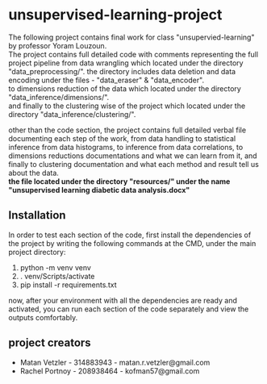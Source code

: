 # unsupervised-learning-project

The following project contains final work for class "unsupervied-learning" by professor Yoram Louzoun. <br>
The project contains full detailed code with comments representing the full project pipeline from data wrangling 
which located under the directory "data_preprocessing/". the directory includes data deletion and data encoding 
under the files - "data_eraser" & "data_encoder".<br>
to dimensions reduction of the data which located under the directory "data_inference/dimensions/". <br>
and finally to the clustering wise of the project which located under the directory "data_inference/clustering/".

other than the code section, the project contains full detailed verbal file documenting each step of the work, from 
data handling to statistical inference from data histograms, to inference from data correlations, to dimensions 
reductions documentations and what we can learn from it, and finally to clustering documentation and what each method
and result tell us about the data. <br>
<b> the file located under the directory "resources/" under the name "unsupervised learning diabetic data analysis.docx"</b>
## Installation

In order to test each section of the code, first install the dependencies of the project by writing the following 
commands at the CMD, under the main project directory: <br>
1) python -m venv venv
2) . venv/Scripts/activate
3) pip install -r requirements.txt

now, after your environment with all the dependencies are ready and activated, you can run each section of the code separately 
and view the outputs comfortably.  

## project creators ##
<ul>
    <li> Matan Vetzler - 314883943 - matan.r.vetzler@gmail.com </li>
    <li> Rachel Portnoy - 208938464 - kofman57@gmail.com </li>
</ul>